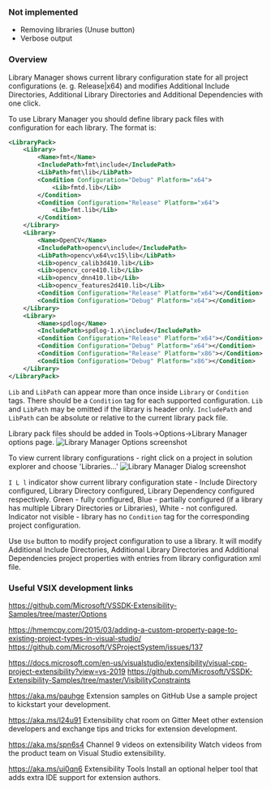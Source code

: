 ### Not implemented ###
* Removing libraries (Unuse button)
* Verbose output

### Overview ###
Library Manager shows current library configuration state for all project configurations (e. g. Release|x64) and modifies Additional Include Directories, Additional Library Directories and Additional Dependencies with one click.

To use Library Manager you should define library pack files with configuration for each library. The format is:
```xml
<LibraryPack>
	<Library>
		<Name>fmt</Name>
		<IncludePath>fmt\include</IncludePath>
		<LibPath>fmt\lib</LibPath>
		<Condition Configuration="Debug" Platform="x64">
			<Lib>fmtd.lib</Lib>
		</Condition>
		<Condition Configuration="Release" Platform="x64">
			<Lib>fmt.lib</Lib>
		</Condition>
	</Library>
	<Library>
		<Name>OpenCV</Name>
		<IncludePath>opencv\include</IncludePath>
		<LibPath>opencv\x64\vc15\lib</LibPath>
		<Lib>opencv_calib3d410.lib</Lib>
		<Lib>opencv_core410.lib</Lib>
		<Lib>opencv_dnn410.lib</Lib>
		<Lib>opencv_features2d410.lib</Lib>
		<Condition Configuration="Release" Platform="x64"></Condition>
		<Condition Configuration="Debug" Platform="x64"></Condition>
	</Library>
	<Library>
		<Name>spdlog</Name>
		<IncludePath>spdlog-1.x\include</IncludePath>
		<Condition Configuration="Release" Platform="x64"></Condition>
		<Condition Configuration="Debug" Platform="x64"></Condition>
		<Condition Configuration="Release" Platform="x86"></Condition>
		<Condition Configuration="Debug" Platform="x86"></Condition>
	</Library>
</LibraryPack>
```

`Lib` and `LibPath` can appear more than once inside `Library` or `Condition` tags. There should be a `Condition` tag for each supported configuration. `Lib` and `LibPath` may be omitted if the library is header only.
`IncludePath` and `LibPath` can be absolute or relative to the current library pack file.

Library pack files should be added in Tools->Options->Library Manager options page.
![Library Manager Options screenshot](https://raw.githubusercontent.com/cos-public/LibManager/master/doc/options.png)

To view current library configurations - right click on a project in solution explorer and choose 'Libraries...'
![Library Manager Dialog screenshot](https://raw.githubusercontent.com/cos-public/LibManager/master/doc/manager.png)

`I L l` indicator show current library configuration state - Include Directory configured, Library Directory configured, Library Dependency configured respectively. Green - fully configured, Blue - partially configured (if a library has multiple Library Directories or Libraries), White - not configured. Indicator not visible - library has no `Condition` tag for the corresponding project configuration.

Use `Use` button to modify project configuration to use a library. It will modify Additional Include Directories, Additional Library Directories and Additional Dependencies project properties with entries from library configuration xml file.

### Useful VSIX development links ###

https://github.com/Microsoft/VSSDK-Extensibility-Samples/tree/master/Options

https://hmemcpy.com/2015/03/adding-a-custom-property-page-to-existing-project-types-in-visual-studio/
https://github.com/Microsoft/VSProjectSystem/issues/137

https://docs.microsoft.com/en-us/visualstudio/extensibility/visual-cpp-project-extensibility?view=vs-2019
https://github.com/Microsoft/VSSDK-Extensibility-Samples/tree/master/VisibilityConstraints

https://aka.ms/pauhge Extension samples on GitHub
Use a sample project to kickstart your development.

https://aka.ms/l24u91 Extensibility chat room on Gitter
Meet other extension developers and exchange tips and tricks for extension development.

https://aka.ms/spn6s4 Channel 9 videos on extensibility
Watch videos from the product team on Visual Studio extensibility.

https://aka.ms/ui0qn6 Extensibility Tools
Install an optional helper tool that adds extra IDE support for extension authors.
